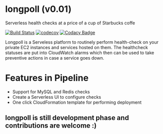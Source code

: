 # longpoll (v0.01)
Serverless health checks at a price of a cup of Starbucks coffe

[![Build Status](https://travis-ci.org/n4j/longpoll.svg?branch=master)](https://travis-ci.org/n4j/longpoll) [![codecov](https://codecov.io/gh/n4j/longpoll/branch/master/graph/badge.svg)](https://codecov.io/gh/n4j/longpoll) [![Codacy Badge](https://api.codacy.com/project/badge/Grade/476a663a37e74008bd0132f655ae4321)](https://www.codacy.com/app/neerajx86/longpoll)

Longpoll is a Serveless platform to routinely perform health-check on your private EC2 instances and services hosted on them. The healthcheck statuses are put into CloudWatch alarms which then can be used to take preventive actions in case a service goes down.

Features in Pipeline
====================
- Support for MySQL and Redis checks
- Create a Serverless UI to configure checks
- One click CloudFormation template for performing deployment

## longpoll is still development phase and contributions are welcome :)
